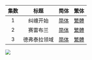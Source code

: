 

| 集数 | 标题 | 简体 | 繁体 |
| :--: | :--: | :--: | :--: |
| 1 | 纠缠开始 | [简体](https://raw.githubusercontent.com/SweetSub/SweetSub/master/Archive/Zegapain/%5BSweetSub%5D%20Zegapain%20-%2001.chs.ass) | [繁體](https://raw.githubusercontent.com/SweetSub/SweetSub/master/Archive/Zegapain/%5BSweetSub%5D%20Zegapain%20-%2001.cht.ass) |
| 2 | 赛雷布兰 | [简体](https://raw.githubusercontent.com/SweetSub/SweetSub/master/Archive/Zegapain/%5BSweetSub%5D%20Zegapain%20-%2002.chs.ass) | [繁體](https://raw.githubusercontent.com/SweetSub/SweetSub/master/Archive/Zegapain/%5BSweetSub%5D%20Zegapain%20-%2002.cht.ass) |
| 3 | 德弗泰拉领域 | [简体](https://raw.githubusercontent.com/SweetSub/SweetSub/master/Archive/Zegapain/%5BSweetSub%5D%20Zegapain%20-%2003.chs.ass) | [繁體](https://raw.githubusercontent.com/SweetSub/SweetSub/master/Archive/Zegapain/%5BSweetSub%5D%20Zegapain%20-%2003.cht.ass) |





![](https://p.sda1.dev/13/a60bc07791b5bec6d9a7bd2a1b947bb0/Zegapain.jpg)